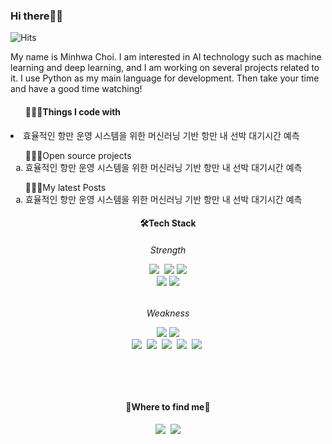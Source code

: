 ### Hi there🖐🏻
![Hits](https://img.shields.io/github/followers/alsghk05?label=Follow)

 My name is Minhwa Choi. I am interested in AI technology such as machine learning and deep learning, and I am working on several projects related to it. I use Python as my main language for development. Then take your time and have a good time watching!

#### <ol type = "a">👩🏻‍💻Things I code with
   <li>효율적인 항만 운영 시스템을 위한 머신러닝 기반 항만 내 선박 대기시간 예측</li>
</ol>

<ol type = "a">👩🏻‍💻Open source projects
   <li>효율적인 항만 운영 시스템을 위한 머신러닝 기반 항만 내 선박 대기시간 예측</li>
</ol>

<ol type = "a">👩🏻‍💻My latest Posts
   <li>효율적인 항만 운영 시스템을 위한 머신러닝 기반 항만 내 선박 대기시간 예측</li>
</ol>
 
<h4 align="center">🛠️Tech Stack</h4>
  <h6 align="center"> Strength </p>
<p align="center">
  <img src="https://img.shields.io/badge/Python-3766AB?style=flat-square&logo=Python&logoColor=white"/></a>&nbsp 
  <img src="https://img.shields.io/badge/NumPy-013243?style=square&logo=NumPy&logoColor=white"/>
  <img src="https://img.shields.io/badge/pandas-150458?style=square&logo=Pandas&logoColor=white"/><br>
  <img src="https://img.shields.io/badge/TensorFlow-FF6F00?style=for-the-badge&logo=tensorflow&logoColor=white"/>
  <img src="https://img.shields.io/badge/Visual_Studio_Code-0078D4?style=for-the-badge&logo=visual%20studio%20code&logoColor=white"/>
  <br>
  <h6 align="center"> Weakness </p>
<p align="center">
  <img src="https://img.shields.io/badge/C%2B%2B-00599C?style=for-the-badge&logo=c%2B%2B&logoColor=white"/>
  <img src="https://img.shields.io/badge/R-276DC3?style=for-the-badge&logo=r&logoColor=white"/><br>
  <img src="https://img.shields.io/badge/HTML5-1572B6?style=flat-square&logo=css3&logoColor=white"/></a>&nbsp 
  <img src="https://img.shields.io/badge/CSS3-1572B6?style=flat-square&logo=css3&logoColor=white"/></a>&nbsp 
  <img src="https://img.shields.io/badge/Javascript-ffb13b?style=flat-square&logo=javascript&logoColor=white"/></a>&nbsp 
  <img src="https://img.shields.io/badge/Mysql-E6B91E?style=flat-square&logo=MySql&logoColor=white"/></a>&nbsp 
  <img src="https://img.shields.io/badge/aws-333664?style=flat-square&logo=amazon-aws&logoColor=white"/></a>&nbsp 
</p>
<!-- 
![Anurag's GitHub stats](https://github-readme-stats.vercel.app/api?username=alsghk05&show_icons=true&theme=radical)
![Top Langs](https://github-readme-stats.vercel.app/api/top-langs/?username=alsghk05)
(https://github.com/anuraghazra/github-readme-stats)
-->

<br>
<br>
<h4 align="center">💜Where to find me💜</h4>
<p align="center">
  <img src="https://img.shields.io/badge/GitHub-100000?style=for-the-badge&logo=github&logoColor=white"/></a>&nbsp
  <img src="https://img.shields.io/badge/Gmail-D14836?style=for-the-badge&logo=gmail&logoColor=white"/>
</p>

